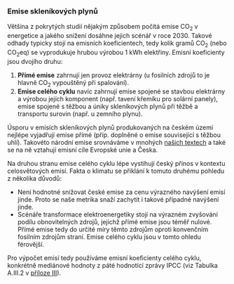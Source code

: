 ### Emise skleníkových plynů

Většina z pokrytých studií nějakým způsobem počítá emise CO<sub>2</sub> v energetice a jakého snížení dosáhne jejich scénář v roce 2030. Takové odhady typicky stojí na emisních koeficientech, tedy kolik gramů CO<sub>2</sub> (nebo CO<sub>2</sub>eq) se vyprodukuje hrubou výrobou 1 kWh elektřiny. Emisní koeficienty jsou dvojího druhu:

1. **Přímé emise** zahrnují jen provoz elektrárny (u fosilních zdrojů to je hlavně CO<sub>2</sub> vypouštěný při spalování).
2. **Emise celého cyklu** navíc zahrnují emise spojené se stavbou elektrárny a výrobou jejích komponent (např. tavení křemíku pro solární panely), emise spojené s těžbou a úniky skleníkových plynů při těžbě a transportu surovin (např. u zemního plynu).

Úsporu v emisích skleníkových plynů produkovaných na českém území nejlépe vyjadřují emise přímé (příp. doplněné o emise související s těžbou uhlí). Takovéto národní emise srovnáváme v mnohých [našich textech](/temata/emise) a také se na ně vztahují emisní cíle Evropské unie a Česka.

Na druhou stranu emise celého cyklu lépe vystihují český přínos v kontextu celosvětových emisí. Fakta o klimatu se přiklání k tomuto druhému pohledu z několika důvodů:

* Není hodnotné snižovat české emise za cenu výrazného navýšení emisí jinde. Proto se naše metrika snaží zachytit i takové případné navýšení jinde.
* Scénáře transformace elektroenergetiky stojí na výrazném zvyšování podílu obnovitelných zdrojů, jejichž přímé emise jsou téměř nulové. Přímé emise tedy do určité míry těmto zdrojům oproti konvenčním fosilním zdrojům straní. Emise celého cyklu jsou v tomto ohledu férovější.

Pro výpočet emisí tedy používáme emisní koeficienty celého cyklu, konkrétně mediánové hodnoty z páté hodnotící zprávy IPCC (viz Tabulka A.III.2 v [příloze III](https://www.ipcc.ch/site/assets/uploads/2018/02/ipcc_wg3_ar5_annex-iii.pdf#page=7)).
